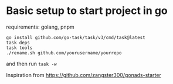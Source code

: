 # Basic setup to start project in go


requirements: 
golang, pnpm

```
go install github.com/go-task/task/v3/cmd/task@latest
task deps
task tools
./rename.sh github.com/yourusername/yourrepo

```

and then run `task -w`



Inspiration from https://github.com/zangster300/gonads-starter
